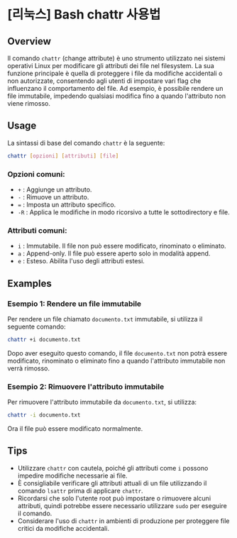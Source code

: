 # [리눅스] Bash chattr 사용법

## Overview
Il comando `chattr` (change attribute) è uno strumento utilizzato nei sistemi operativi Linux per modificare gli attributi dei file nel filesystem. La sua funzione principale è quella di proteggere i file da modifiche accidentali o non autorizzate, consentendo agli utenti di impostare vari flag che influenzano il comportamento del file. Ad esempio, è possibile rendere un file immutabile, impedendo qualsiasi modifica fino a quando l'attributo non viene rimosso.

## Usage
La sintassi di base del comando `chattr` è la seguente:

```bash
chattr [opzioni] [attributi] [file]
```

### Opzioni comuni:
- `+` : Aggiunge un attributo.
- `-` : Rimuove un attributo.
- `=` : Imposta un attributo specifico.
- `-R` : Applica le modifiche in modo ricorsivo a tutte le sottodirectory e file.

### Attributi comuni:
- `i` : Immutabile. Il file non può essere modificato, rinominato o eliminato.
- `a` : Append-only. Il file può essere aperto solo in modalità append.
- `e` : Esteso. Abilita l'uso degli attributi estesi.

## Examples
### Esempio 1: Rendere un file immutabile
Per rendere un file chiamato `documento.txt` immutabile, si utilizza il seguente comando:

```bash
chattr +i documento.txt
```

Dopo aver eseguito questo comando, il file `documento.txt` non potrà essere modificato, rinominato o eliminato fino a quando l'attributo immutabile non verrà rimosso.

### Esempio 2: Rimuovere l'attributo immutabile
Per rimuovere l'attributo immutabile da `documento.txt`, si utilizza:

```bash
chattr -i documento.txt
```

Ora il file può essere modificato normalmente.

## Tips
- Utilizzare `chattr` con cautela, poiché gli attributi come `i` possono impedire modifiche necessarie ai file.
- È consigliabile verificare gli attributi attuali di un file utilizzando il comando `lsattr` prima di applicare `chattr`.
- Ricordarsi che solo l'utente root può impostare o rimuovere alcuni attributi, quindi potrebbe essere necessario utilizzare `sudo` per eseguire il comando.
- Considerare l'uso di `chattr` in ambienti di produzione per proteggere file critici da modifiche accidentali.